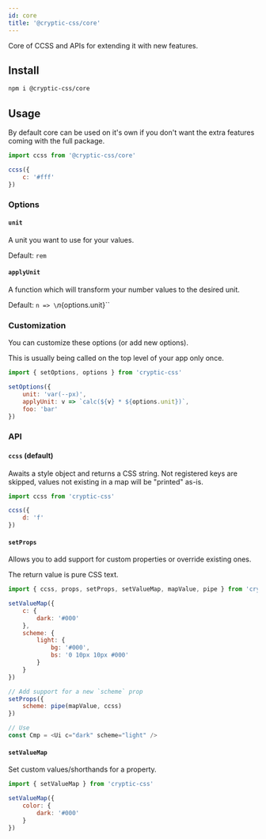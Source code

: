 ```yaml
---
id: core
title: '@cryptic-css/core'
---
```


Core of CCSS and APIs for extending it with new features.

## Install

```sh
npm i @cryptic-css/core
```

## Usage

By default core can be used on it's own if you don't want the
extra features coming with the full package.

```js
import ccss from '@cryptic-css/core'

ccss({
    c: '#fff'
})
```

### Options

#### `unit`

A unit you want to use for your values.

Default: `rem`

#### `applyUnit`

A function which will transform your number values to the desired unit.

Default: `n => \`${n}${options.unit}\``

### Customization

You can customize these options (or add new options).

This is usually being called on the top level of your app only once.

```js
import { setOptions, options } from 'cryptic-css'

setOptions({
    unit: 'var(--px)',
    applyUnit: v => `calc(${v} * ${options.unit})`,
    foo: 'bar'
})
```

### API

#### `ccss` (default)

Awaits a style object and returns a CSS string. Not registered keys are skipped,
values not existing in a map will be "printed" as-is.

```js
import ccss from 'cryptic-css'
```

```js live
ccss({
    d: 'f'
})
```

#### `setProps`

Allows you to add support for custom properties
or override existing ones.

The return value is pure CSS text.

```js
import { ccss, props, setProps, setValueMap, mapValue, pipe } from 'cryptic-css'

setValueMap({
    c: {
        dark: '#000'
    },
    scheme: {
        light: {
            bg: '#000',
            bs: '0 10px 10px #000'
        }
    }
})

// Add support for a new `scheme` prop
setProps({
    scheme: pipe(mapValue, ccss)
})

// Use
const Cmp = <Ui c="dark" scheme="light" />
```

#### `setValueMap`

Set custom values/shorthands for a property.

```js
import { setValueMap } from 'cryptic-css'

setValueMap({
    color: {
        dark: '#000'
    }
})
```
